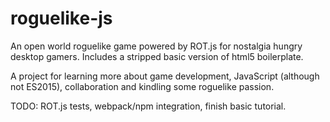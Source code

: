 # roguelike-js
An open world roguelike game powered by ROT.js for nostalgia hungry desktop gamers. Includes a stripped basic version of html5 boilerplate.

A project for learning more about game development, JavaScript (although not ES2015), collaboration and kindling some roguelike passion.


TODO: ROT.js tests, webpack/npm integration, finish basic tutorial.
